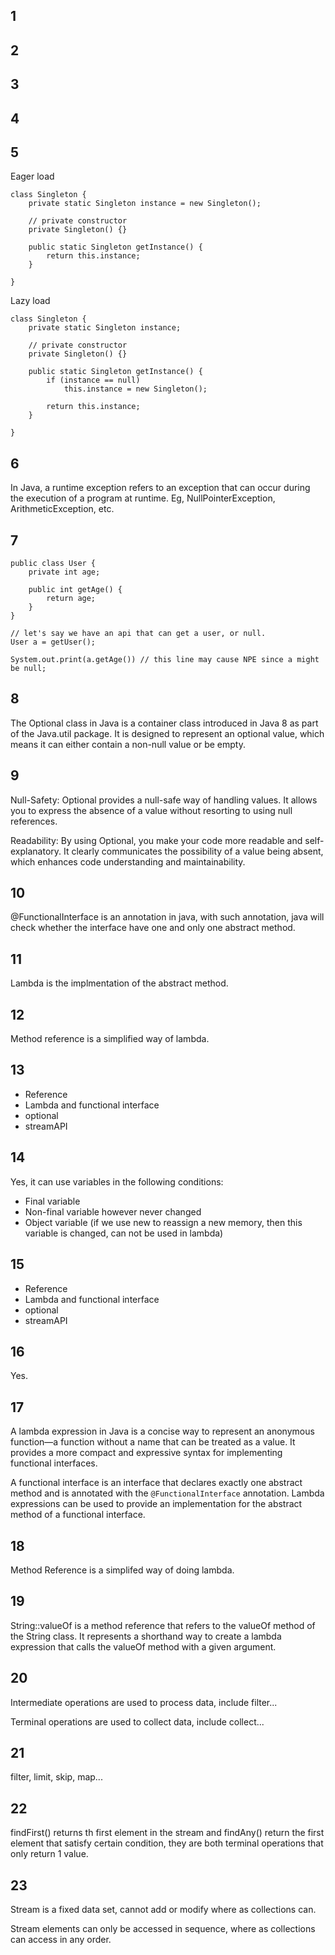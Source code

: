 ## 1

## 2

## 3

## 4

## 5
Eager load
```
class Singleton {
    private static Singleton instance = new Singleton();

    // private constructor
    private Singleton() {}

    public static Singleton getInstance() {
        return this.instance;
    }
    
}
```

Lazy load
```
class Singleton {
    private static Singleton instance;

    // private constructor
    private Singleton() {}

    public static Singleton getInstance() {
        if (instance == null)
            this.instance = new Singleton();
        
        return this.instance;
    }
    
}
```

## 6
In Java, a runtime exception refers to an exception that can occur during the execution of a program at runtime. Eg, NullPointerException, ArithmeticException, etc.

## 7
```
public class User {
    private int age;

    public int getAge() {
        return age;
    }
}

// let's say we have an api that can get a user, or null.
User a = getUser();

System.out.print(a.getAge()) // this line may cause NPE since a might be null;
```

## 8
The Optional class in Java is a container class introduced in Java 8 as part of the Java.util package. It is designed to represent an optional value, which means it can either contain a non-null value or be empty.

## 9
Null-Safety: Optional provides a null-safe way of handling values. It allows you to express the absence of a value without resorting to using null references.

Readability: By using Optional, you make your code more readable and self-explanatory. It clearly communicates the possibility of a value being absent, which enhances code understanding and maintainability.

## 10
@FunctionalInterface is an annotation in java, with such annotation, java will check whether the interface have one and only one abstract method.

## 11
Lambda is the implmentation of the abstract method.

## 12
Method reference is a simplified way of lambda.

## 13
- Reference
- Lambda and functional interface
- optional
- streamAPI

## 14
Yes, it can use variables in the following conditions:
- Final variable
- Non-final variable however never changed
- Object variable (if we use new to reassign a new memory, then this variable is changed, can not be used in lambda)

## 15
- Reference
- Lambda and functional interface
- optional
- streamAPI

## 16
Yes.

## 17
A lambda expression in Java is a concise way to represent an anonymous function—a function without a name that can be treated as a value. It provides a more compact and expressive syntax for implementing functional interfaces.

A functional interface is an interface that declares exactly one abstract method and is annotated with the `@FunctionalInterface` annotation. Lambda expressions can be used to provide an implementation for the abstract method of a functional interface.

## 18
Method Reference is a simplifed way of doing lambda.

## 19
String::valueOf is a method reference that refers to the valueOf method of the String class. It represents a shorthand way to create a lambda expression that calls the valueOf method with a given argument.

## 20
Intermediate operations are used to process data, include filter...

Terminal operations are used to collect data, include collect...

## 21
filter, limit, skip, map...

## 22
findFirst() returns th first element in the stream and findAny() return the first element that satisfy certain condition, they are both terminal operations that only return 1 value.

## 23
Stream is a fixed data set, cannot add or modify where as collections can.

Stream elements can only be accessed in sequence, where as collections can access in any order.